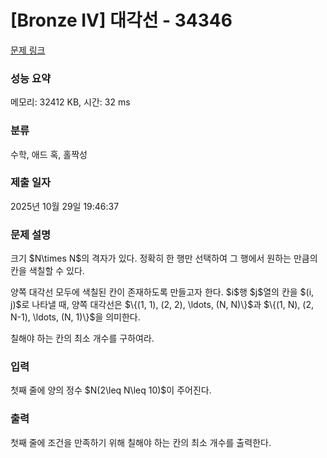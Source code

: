 # [Bronze IV] 대각선 - 34346 

[문제 링크](https://www.acmicpc.net/problem/34346) 

### 성능 요약

메모리: 32412 KB, 시간: 32 ms

### 분류

수학, 애드 혹, 홀짝성

### 제출 일자

2025년 10월 29일 19:46:37

### 문제 설명

<p>크기 $N\times N$의 격자가 있다. 정확히 한 행만 선택하여 그 행에서 원하는 만큼의 칸을 색칠할 수 있다. </p>

<p>양쪽 대각선 모두에 색칠된 칸이 존재하도록 만들고자 한다. $i$행 $j$열의 칸을 $(i, j)$로 나타낼 때, 양쪽 대각선은 $\{(1, 1), (2, 2), \ldots, (N, N)\}$과 $\{(1, N), (2, N-1), \ldots, (N, 1)\}$을 의미한다.</p>

<p>칠해야 하는 칸의 최소 개수를 구하여라.</p>

### 입력 

 <p>첫째 줄에 양의 정수 $N(2\leq N\leq 10)$이 주어진다.</p>

### 출력 

 <p>첫째 줄에 조건을 만족하기 위해 칠해야 하는 칸의 최소 개수를 출력한다.</p>

